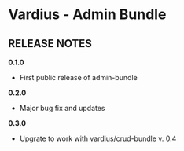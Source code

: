 Vardius - Admin Bundle
======================================

RELEASE NOTES
----------------

**0.1.0**

- First public release of admin-bundle

**0.2.0**

- Major bug fix and updates

**0.3.0**

- Upgrate to work with vardius/crud-bundle v. 0.4
